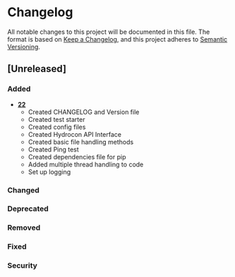 # Changelog
All notable changes to this project will be documented in this file.
The format is based on [Keep a Changelog](http://keepachangelog.com/en/1.0.0/),
and this project adheres to [Semantic Versioning](https://semver.org/spec/v2.0.0.html).
## [Unreleased]
### Added
- **[22](https://github.com/podaac/hydrocron/issues/22)**
    - Created CHANGELOG and Version file
    - Created test starter
    - Created config files
    - Created Hydrocon API Interface
    - Created basic file handling methods
    - Created Ping test
    - Created dependencies file for pip
    - Added multiple thread handling to code
    - Set up logging
### Changed
### Deprecated
### Removed
### Fixed
### Security
